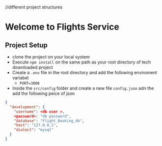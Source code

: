 //different project structures
# Welcome to Flights Service


## Project Setup
- clone the project on your local system 
- Execute `npm install` on the same path as your root directory of tech downloaded project 
- Create a `.env` file in the root directory and add the following enviroment variabel
    - `PORT=3000`
- Inside the `src/config` folder and create a new file `config.json` adn the add the following peice of json
```json
{
  "development": {
    "username": <db user >,
    <password>: "db password",
    "database": "Flight_Booking_db",
    "host": "127.0.0.1",
    "dialect": "mysql"
  }
}
```